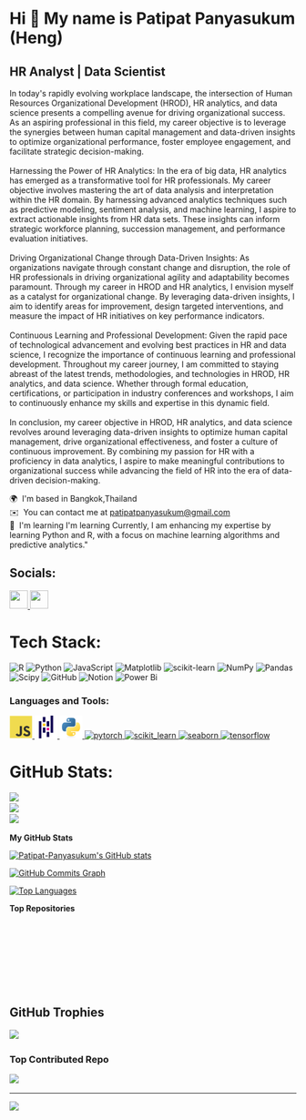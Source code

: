 # Hi 👋 My name is Patipat Panyasukum (Heng)
## HR Analyst | Data Scientist

In today's rapidly evolving workplace landscape, the intersection of Human Resources Organizational Development (HROD), HR analytics, and data science presents a compelling avenue for driving organizational success. As an aspiring professional in this field, my career objective is to leverage the synergies between human capital management and data-driven insights to optimize organizational performance, foster employee engagement, and facilitate strategic decision-making.<br><br>Harnessing the Power of HR Analytics: In the era of big data, HR analytics has emerged as a transformative tool for HR professionals. My career objective involves mastering the art of data analysis and interpretation within the HR domain. By harnessing advanced analytics techniques such as predictive modeling, sentiment analysis, and machine learning, I aspire to extract actionable insights from HR data sets. These insights can inform strategic workforce planning, succession management, and performance evaluation initiatives.<br><br>Driving Organizational Change through Data-Driven Insights: As organizations navigate through constant change and disruption, the role of HR professionals in driving organizational agility and adaptability becomes paramount. Through my career in HROD and HR analytics, I envision myself as a catalyst for organizational change. By leveraging data-driven insights, I aim to identify areas for improvement, design targeted interventions, and measure the impact of HR initiatives on key performance indicators.<br><br>Continuous Learning and Professional Development: Given the rapid pace of technological advancement and evolving best practices in HR and data science, I recognize the importance of continuous learning and professional development. Throughout my career journey, I am committed to staying abreast of the latest trends, methodologies, and technologies in HROD, HR analytics, and data science. Whether through formal education, certifications, or participation in industry conferences and workshops, I aim to continuously enhance my skills and expertise in this dynamic field.<br><br>In conclusion, my career objective in HROD, HR analytics, and data science revolves around leveraging data-driven insights to optimize human capital management, drive organizational effectiveness, and foster a culture of continuous improvement. By combining my passion for HR with a proficiency in data analytics, I aspire to make meaningful contributions to organizational success while advancing the field of HR into the era of data-driven decision-making.<br>

🌍  I'm based in Bangkok,Thailand<br>
✉️  You can contact me at [patipatpanyasukum@gmail.com](mailto:patipatpanyasukum@gmail.com)<br>
🧠  I'm learning I'm learning Currently, I am enhancing my expertise by learning Python and R, with a focus on machine learning algorithms and predictive analytics."


## Socials:
<p align="left"> <a href="https://www.github.com/Patipat-Panyasukum" target="_blank" rel="noreferrer"> <picture> <source media="(prefers-color-scheme: dark)" srcset="https://raw.githubusercontent.com/danielcranney/readme-generator/main/public/icons/socials/github-dark.svg" /> <source media="(prefers-color-scheme: light)" srcset="https://raw.githubusercontent.com/danielcranney/readme-generator/main/public/icons/socials/github.svg" /> <img src="https://raw.githubusercontent.com/danielcranney/readme-generator/main/public/icons/socials/github.svg" width="32" height="32" /> </picture> </a> <a href="https://www.linkedin.com/in/Patipat Panyasukum" target="_blank" rel="noreferrer"> <picture> <source media="(prefers-color-scheme: dark)" srcset="https://raw.githubusercontent.com/danielcranney/readme-generator/main/public/icons/socials/linkedin-dark.svg" /> <source media="(prefers-color-scheme: light)" srcset="https://raw.githubusercontent.com/danielcranney/readme-generator/main/public/icons/socials/linkedin.svg" /> <img src="https://raw.githubusercontent.com/danielcranney/readme-generator/main/public/icons/socials/linkedin.svg" width="32" height="32" /> </picture> </a></p>

# Tech Stack:
![R](https://img.shields.io/badge/r-%23276DC3.svg?style=plastic&logo=r&logoColor=white) ![Python](https://img.shields.io/badge/python-3670A0?style=plastic&logo=python&logoColor=ffdd54) ![JavaScript](https://img.shields.io/badge/javascript-%23323330.svg?style=plastic&logo=javascript&logoColor=%23F7DF1E) ![Matplotlib](https://img.shields.io/badge/Matplotlib-%23ffffff.svg?style=plastic&logo=Matplotlib&logoColor=black) ![scikit-learn](https://img.shields.io/badge/scikit--learn-%23F7931E.svg?style=plastic&logo=scikit-learn&logoColor=white) ![NumPy](https://img.shields.io/badge/numpy-%23013243.svg?style=plastic&logo=numpy&logoColor=white) ![Pandas](https://img.shields.io/badge/pandas-%23150458.svg?style=plastic&logo=pandas&logoColor=white) ![Scipy](https://img.shields.io/badge/SciPy-%230C55A5.svg?style=plastic&logo=scipy&logoColor=%white) ![GitHub](https://img.shields.io/badge/github-%23121011.svg?style=plastic&logo=github&logoColor=white) ![Notion](https://img.shields.io/badge/Notion-%23000000.svg?style=plastic&logo=notion&logoColor=white) ![Power Bi](https://img.shields.io/badge/power_bi-F2C811?style=plastic&logo=powerbi&logoColor=black)

<h3 align="left">Languages and Tools:</h3>
<p align="left"> <a href="https://developer.mozilla.org/en-US/docs/Web/JavaScript" target="_blank" rel="noreferrer"> <img src="https://raw.githubusercontent.com/devicons/devicon/master/icons/javascript/javascript-original.svg" alt="javascript" width="40" height="40"/> </a> <a href="https://pandas.pydata.org/" target="_blank" rel="noreferrer"> <img src="https://raw.githubusercontent.com/devicons/devicon/2ae2a900d2f041da66e950e4d48052658d850630/icons/pandas/pandas-original.svg" alt="pandas" width="40" height="40"/> </a> <a href="https://www.python.org" target="_blank" rel="noreferrer"> <img src="https://raw.githubusercontent.com/devicons/devicon/master/icons/python/python-original.svg" alt="python" width="40" height="40"/> </a> <a href="https://pytorch.org/" target="_blank" rel="noreferrer"> <img src="https://www.vectorlogo.zone/logos/pytorch/pytorch-icon.svg" alt="pytorch" width="40" height="40"/> </a> <a href="https://scikit-learn.org/" target="_blank" rel="noreferrer"> <img src="https://upload.wikimedia.org/wikipedia/commons/0/05/Scikit_learn_logo_small.svg" alt="scikit_learn" width="40" height="40"/> </a> <a href="https://seaborn.pydata.org/" target="_blank" rel="noreferrer"> <img src="https://seaborn.pydata.org/_images/logo-mark-lightbg.svg" alt="seaborn" width="40" height="40"/> </a> <a href="https://www.tensorflow.org" target="_blank" rel="noreferrer"> <img src="https://www.vectorlogo.zone/logos/tensorflow/tensorflow-icon.svg" alt="tensorflow" width="40" height="40"/> </a> </p>

# GitHub Stats:
![](https://github-readme-stats.vercel.app/api?username=Patipat-Panyasukum&theme=blueberry&hide_border=false&include_all_commits=false&count_private=false)<br/>
![](https://github-readme-streak-stats.herokuapp.com/?user=Patipat-Panyasukum&theme=blueberry&hide_border=false)<br/>
![](https://github-readme-stats.vercel.app/api/top-langs/?username=Patipat-Panyasukum&theme=blueberry&hide_border=false&include_all_commits=false&count_private=false&layout=compact)

<b>My GitHub Stats</b>

<a href="http://www.github.com/Patipat-Panyasukum"><img src="https://github-readme-stats.vercel.app/api?username=Patipat-Panyasukum&show_icons=true&hide=&count_private=true&title_color=0891b2&text_color=ffffff&icon_color=0891b2&bg_color=1c1917&hide_border=true&show_icons=true" alt="Patipat-Panyasukum's GitHub stats" /></a>

<a href="http://www.github.com/Patipat-Panyasukum"><img src="https://github-readme-activity-graph.cyclic.app/graph?username=Patipat-Panyasukum&bg_color=1c1917&color=ffffff&line=0891b2&point=ffffff&area_color=1c1917&area=true&hide_border=true&custom_title=GitHub%20Commits%20Graph" alt="GitHub Commits Graph" /></a>

<a href="https://github.com/Patipat-Panyasukum" align="left"><img src="https://github-readme-stats.vercel.app/api/top-langs/?username=Patipat-Panyasukum&langs_count=10&title_color=0891b2&text_color=ffffff&icon_color=0891b2&bg_color=1c1917&hide_border=true&locale=en&custom_title=Top%20%Languages" alt="Top Languages" /></a>

<b>Top Repositories</b>

<div width="100%" align="center"></div><br /><br /><br /><br /><br /><br /><br />

## GitHub Trophies
![](https://github-profile-trophy.vercel.app/?username=Patipat-Panyasukum&theme=tokyonight&no-frame=false&no-bg=true&margin-w=4)


### Top Contributed Repo
![](https://github-contributor-stats.vercel.app/api?username=Patipat-Panyasukum&limit=5&theme=dark&combine_all_yearly_contributions=true)

---
[![](https://visitcount.itsvg.in/api?id=Patipat-Panyasukum&icon=1&color=0)](https://visitcount.itsvg.in)

<!-- Proudly created with GPRM ( https://gprm.itsvg.in ) -->
